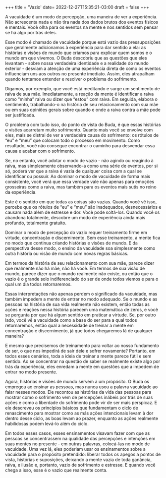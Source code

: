 +++
title = 'Vazio'
date= 2022-12-27T15:35:21-03:00
draft = false
+++

A vacuidade é um modo de percepção, uma maneira de ver a experiência. Não acrescenta nada e não tira nada dos dados brutos dos eventos físicos e mentais. Você olha para os eventos na mente e nos sentidos sem pensar se há algo por trás deles.


Esse modo é chamado de vacuidade porque está vazio das pressuposições que geralmente adicionamos à experiência para dar sentido a ela: as histórias e visões de mundo que criamos para explicar quem somos e o mundo em que vivemos. O Buda descobriu que as questões que eles levantam - sobre nossa verdadeira identidade e a realidade do mundo exterior - desviam a atenção de uma experiência direta de como os eventos influenciam uns aos outros no presente imediato. Assim, eles atrapalham quando tentamos entender e resolver o problema do sofrimento.


Digamos, por exemplo, que você está meditando e surge um sentimento de raiva de sua mãe. Imediatamente, a reação da mente é identificar a raiva como “minha” raiva ou dizer que “estou” com raiva. Em seguida, elabora o sentimento, trabalhando-o na história de seu relacionamento com sua mãe ou em suas opiniões gerais sobre quando e onde a raiva contra a mãe pode ser justificada.


O problema com tudo isso, do ponto de vista do Buda, é que essas histórias e visões acarretam muito sofrimento. Quanto mais você se envolve com eles, mais se distrai de ver a verdadeira causa do sofrimento: os rótulos de “eu” e “meu” que colocam todo o processo em movimento. Como resultado, você não consegue encontrar o caminho para desvendar essa causa e acabar com o sofrimento.


Se, no entanto, você adotar o modo de vazio - não agindo ou reagindo à raiva, mas simplesmente observando-a como uma série de eventos, por si só, poderá ver que a raiva é vazia de qualquer coisa com a qual se identificar ou possuir. Ao dominar o modo de vacuidade de forma mais consistente, você verá que essa verdade vale não apenas para emoções grosseiras como a raiva, mas também para os eventos mais sutis no reino da experiência.


Este é o sentido em que todas as coisas são vazias. Quando você vê isso, percebe que os rótulos de “eu” e “meu” são inadequados, desnecessários e causam nada além de estresse e dor. Você pode soltá-los. Quando você os abandona totalmente, descobre um modo de experiência ainda mais profundo, totalmente gratuito.
 

Dominar o modo de percepção do vazio requer treinamento firme em virtude, concentração e discernimento. Sem esse treinamento, a mente fica no modo que continua criando histórias e visões de mundo. E da perspectiva desse modo, o ensino da vacuidade soa simplesmente como outra história ou visão de mundo com novas regras básicas.


Em termos da história de seu relacionamento com sua mãe, parece dizer que realmente não há mãe, não há você. Em termos de sua visão de mundo, parece dizer que o mundo realmente não existe, ou então que o vazio é o grande solo indiferenciado do ser de onde todos viemos e para o qual um dia todos retornaremos.

 
Essas interpretações não apenas perdem o significado da vacuidade, mas também impedem a mente de entrar no modo adequado. Se o mundo e as pessoas na história de sua vida realmente não existem, então todas as ações e reações nessa história parecem uma matemática de zeros, e você se pergunta por que há algum sentido em praticar a virtude. Se, por outro lado, você vê a vacuidade como a base do ser para a qual todos retornaremos, então qual a necessidade de treinar a mente em concentração e discernimento, já que todos chegaremos lá de qualquer maneira?


E mesmo que precisemos de treinamento para voltar ao nosso fundamento de ser, o que nos impedirá de sair dele e sofrer novamente? Portanto, em todos esses cenários, toda a ideia de treinar a mente parece fútil e sem sentido. Ao se concentrar na questão de saber se realmente existe algo por trás da experiência, eles enredam a mente em questões que a impedem de entrar no modo presente.


Agora, histórias e visões de mundo servem a um propósito. O Buda os empregou ao ensinar as pessoas, mas nunca usou a palavra vacuidade ao falar nesses modos. Ele recontou as histórias da vida das pessoas para mostrar como o sofrimento vem de percepções inábeis por trás de suas ações e como a liberdade do sofrimento pode vir de ser mais perspicaz. E ele descreveu os princípios básicos que fundamentam o ciclo de renascimento para mostrar como as más ações intencionais levam à dor dentro desse ciclo, as boas levam ao prazer, enquanto as ações realmente habilidosas podem levá-lo além do ciclo.


Em todos esses casos, esses ensinamentos visavam fazer com que as pessoas se concentrassem na qualidade das percepções e intenções em suas mentes no presente - em outras palavras, colocá-las no modo de vacuidade. Uma vez lá, eles poderiam usar os ensinamentos sobre a vacuidade para o propósito pretendido: liberar todos os apegos a pontos de vista, histórias e suposições, deixando a mente vazia de toda ganância, raiva, e ilusão e, portanto, vazio de sofrimento e estresse. E quando você chega a isso, esse é o vazio que realmente conta.

